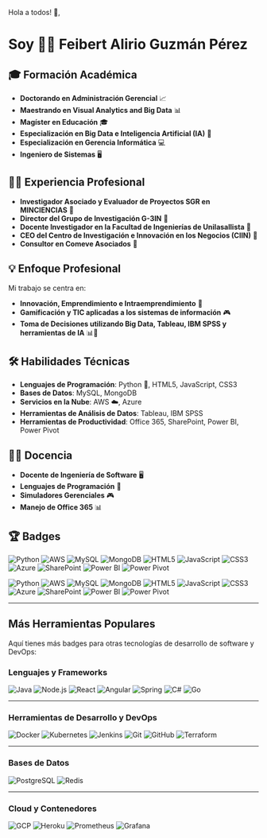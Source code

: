 Hola a todos! 👋, 

# Soy 👨‍🎓 Feibert Alirio Guzmán Pérez

## 🎓 Formación Académica

- **Doctorando en Administración Gerencial** 📈
- **Maestrando en Visual Analytics and Big Data** 📊
- **Magíster en Educación** 🎓
- **Especialización en Big Data e Inteligencia Artificial (IA)** 🤖
- **Especialización en Gerencia Informática** 💻
- **Ingeniero de Sistemas** 🖥️

## 🧑‍🔬 Experiencia Profesional

- **Investigador Asociado y Evaluador de Proyectos SGR en MINCIENCIAS** 🔬
- **Director del Grupo de Investigación G-3IN** 🧠
- **Docente Investigador en la Facultad de Ingenierías de Unilasallista** 🏫
- **CEO del Centro de Investigación e Innovación en los Negocios (CIIN)** 💼
- **Consultor en Comeve Asociados** 🤝

## 💡 Enfoque Profesional

Mi trabajo se centra en:

- **Innovación, Emprendimiento e Intraemprendimiento** 🚀
- **Gamificación y TIC aplicadas a los sistemas de información** 🎮
- **Toma de Decisiones utilizando Big Data, Tableau, IBM SPSS y herramientas de IA** 📊🤖

## 🛠️ Habilidades Técnicas

- **Lenguajes de Programación**: Python 🐍, HTML5, JavaScript, CSS3
- **Bases de Datos**: MySQL, MongoDB
- **Servicios en la Nube**: AWS ☁️, Azure
- **Herramientas de Análisis de Datos**: Tableau, IBM SPSS
- **Herramientas de Productividad**: Office 365, SharePoint, Power BI, Power Pivot

## 🧑‍🏫 Docencia

- **Docente de Ingeniería de Software** 🖥️
- **Lenguajes de Programación** 📝
- **Simuladores Gerenciales** 🎮
- **Manejo de Office 365** 📊

## 🏆 Badges

![Python](https://img.shields.io/badge/Python-3.13-blue)
![AWS](https://img.shields.io/badge/AWS-Developer-FF9900)
![MySQL](https://img.shields.io/badge/MySQL-8.0-blue)
![MongoDB](https://img.shields.io/badge/MongoDB-4.4-green)
![HTML5](https://img.shields.io/badge/HTML5-5-orange)
![JavaScript](https://img.shields.io/badge/JavaScript-ES6-yellow)
![CSS3](https://img.shields.io/badge/CSS3-3-blue)
![Azure](https://img.shields.io/badge/Azure-Developer-0078D4)
![SharePoint](https://img.shields.io/badge/SharePoint-Online-0078D4)
![Power BI](https://img.shields.io/badge/Power_BI-Desktop-FFB900)
![Power Pivot](https://img.shields.io/badge/Power_Pivot-Excel-0078D4)


![Python](https://img.shields.io/badge/Python-3.13-3776AB?style=for-the-badge&logo=python&logoColor=white)
![AWS](https://img.shields.io/badge/AWS-Developer-FF9900?style=for-the-badge&logo=amazon-aws&logoColor=white)
![MySQL](https://img.shields.io/badge/MySQL-8.0-4479A1?style=for-the-badge&logo=mysql&logoColor=white)
![MongoDB](https://img.shields.io/badge/MongoDB-4.4-47A248?style=for-the-badge&logo=mongodb&logoColor=white)
![HTML5](https://img.shields.io/badge/HTML5-5-E34F26?style=for-the-badge&logo=html5&logoColor=white)
![JavaScript](https://img.shields.io/badge/JavaScript-ES6-F7DF1E?style=for-the-badge&logo=javascript&logoColor=black)
![CSS3](https://img.shields.io/badge/CSS3-3-1572B6?style=for-the-badge&logo=css3&logoColor=white)
![Azure](https://img.shields.io/badge/Azure-Developer-0078D4?style=for-the-badge&logo=microsoft-azure&logoColor=white)
![SharePoint](https://img.shields.io/badge/SharePoint-Online-0078D4?style=for-the-badge&logo=sharepoint&logoColor=white)
![Power BI](https://img.shields.io/badge/Power_BI-Desktop-FFB900?style=for-the-badge&logo=power-bi&logoColor=white)
![Power Pivot](https://img.shields.io/badge/Power_Pivot-Excel-0078D4?style=for-the-badge&logo=microsoft-excel&logoColor=white)

---
## Más Herramientas Populares

Aquí tienes más badges para otras tecnologías de desarrollo de software y DevOps:

### Lenguajes y Frameworks
![Java](https://img.shields.io/badge/Java-17-007396?style=for-the-badge&logo=java&logoColor=white)
![Node.js](https://img.shields.io/badge/Node.js-18-339933?style=for-the-badge&logo=nodedotjs&logoColor=white)
![React](https://img.shields.io/badge/React-18-61DAFB?style=for-the-badge&logo=react&logoColor=black)
![Angular](https://img.shields.io/badge/Angular-14-DD0031?style=for-the-badge&logo=angular&logoColor=white)
![Spring](https://img.shields.io/badge/Spring-Boot-6DB33F?style=for-the-badge&logo=spring&logoColor=white)
![C#](https://img.shields.io/badge/C%23-10-239120?style=for-the-badge&logo=c-sharp&logoColor=white)
![Go](https://img.shields.io/badge/Go-1.18-00ADD8?style=for-the-badge&logo=go&logoColor=white)

---
### Herramientas de Desarrollo y DevOps
![Docker](https://img.shields.io/badge/Docker-20-2496ED?style=for-the-badge&logo=docker&logoColor=white)
![Kubernetes](https://img.shields.io/badge/Kubernetes-1.24-326CE5?style=for-the-badge&logo=kubernetes&logoColor=white)
![Jenkins](https://img.shields.io/badge/Jenkins-2.3-D24939?style=for-the-badge&logo=jenkins&logoColor=white)
![Git](https://img.shields.io/badge/Git-2.37-F05032?style=for-the-badge&logo=git&logoColor=white)
![GitHub](https://img.shields.io/badge/GitHub-actions-2088FF?style=for-the-badge&logo=githubactions&logoColor=white)
![Terraform](https://img.shields.io/badge/Terraform-1.2-7B42BC?style=for-the-badge&logo=terraform&logoColor=white)

---
### Bases de Datos
![PostgreSQL](https://img.shields.io/badge/PostgreSQL-14-336791?style=for-the-badge&logo=postgresql&logoColor=white)
![Redis](https://img.shields.io/badge/Redis-6.2-DC382D?style=for-the-badge&logo=redis&logoColor=white)

---
### Cloud y Contenedores
![GCP](https://img.shields.io/badge/Google_Cloud-Developer-4285F4?style=for-the-badge&logo=google-cloud&logoColor=white)
![Heroku](https://img.shields.io/badge/Heroku-Developer-430098?style=for-the-badge&logo=heroku&logoColor=white)
![Prometheus](https://img.shields.io/badge/Prometheus-monitoring-E6522C?style=for-the-badge&logo=prometheus&logoColor=white)
![Grafana](https://img.shields.io/badge/Grafana-dashboard-F46800?style=for-the-badge&logo=grafana&logoColor=white)
